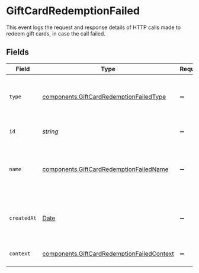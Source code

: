 # GiftCardRedemptionFailed

This event logs the request and response details of HTTP calls made to redeem gift cards, in case the call failed.


## Fields

| Field                                                                                                    | Type                                                                                                     | Required                                                                                                 | Description                                                                                              | Example                                                                                                  |
| -------------------------------------------------------------------------------------------------------- | -------------------------------------------------------------------------------------------------------- | -------------------------------------------------------------------------------------------------------- | -------------------------------------------------------------------------------------------------------- | -------------------------------------------------------------------------------------------------------- |
| `type`                                                                                                   | [components.GiftCardRedemptionFailedType](../../models/components/giftcardredemptionfailedtype.md)       | :heavy_minus_sign:                                                                                       | The type of this resource. Is always `transaction-event`.                                                | transaction-event                                                                                        |
| `id`                                                                                                     | *string*                                                                                                 | :heavy_minus_sign:                                                                                       | The unique identifier for this event.                                                                    | fe26475d-ec3e-4884-9553-f7356683f7f9                                                                     |
| `name`                                                                                                   | [components.GiftCardRedemptionFailedName](../../models/components/giftcardredemptionfailedname.md)       | :heavy_minus_sign:                                                                                       | The name of this resource. Is always `gift-card-redemption-failed`.                                      | gift-card-redemption-failed                                                                              |
| `createdAt`                                                                                              | [Date](https://developer.mozilla.org/en-US/docs/Web/JavaScript/Reference/Global_Objects/Date)            | :heavy_minus_sign:                                                                                       | The date and time when this event was created in our system.                                             | 2013-07-16T19:23:00.000+00:00                                                                            |
| `context`                                                                                                | [components.GiftCardRedemptionFailedContext](../../models/components/giftcardredemptionfailedcontext.md) | :heavy_minus_sign:                                                                                       | Additional context for this event.                                                                       |                                                                                                          |
